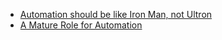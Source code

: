 * [Automation should be like Iron Man, not Ultron](https://queue.acm.org/detail.cfm?id=2841313)
* [A Mature Role for Automation](https://www.kitchensoap.com/2012/09/21/a-mature-role-for-automation-part-i/)
